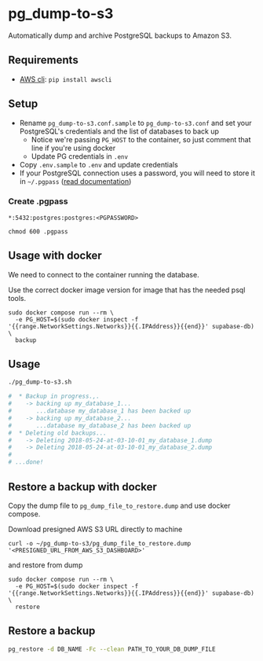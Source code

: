 # pg_dump-to-s3

Automatically dump and archive PostgreSQL backups to Amazon S3.

## Requirements

- [AWS cli](https://aws.amazon.com/cli): ```pip install awscli```


## Setup

- Rename `pg_dump-to-s3.conf.sample` to `pg_dump-to-s3.conf` and set your PostgreSQL's credentials and the list of databases to back up
   - Notice we're passing `PG_HOST` to the container, so just comment that line if you're using docker
   - Update PG credentials in `.env`
- Copy `.env.sample` to `.env` and update credentials
- If your PostgreSQL connection uses a password, you will need to store it in `~/.pgpass` ([read documentation](https://www.postgresql.org/docs/current/static/libpq-pgpass.html))

### Create .pgpass

```
*:5432:postgres:postgres:<PGPASSWORD>
```

```
chmod 600 .pgpass
```

## Usage with docker

We need to connect to the container running the database.

Use the correct docker image version for image that has the needed psql tools.

```
sudo docker compose run --rm \
  -e PG_HOST=$(sudo docker inspect -f '{{range.NetworkSettings.Networks}}{{.IPAddress}}{{end}}' supabase-db) \
  backup
```

## Usage

```bash
./pg_dump-to-s3.sh

#  * Backup in progress.,.
#    -> backing up my_database_1...
#       ...database my_database_1 has been backed up
#    -> backing up my_database_2...
#       ...database my_database_2 has been backed up
#  * Deleting old backups...
#    -> Deleting 2018-05-24-at-03-10-01_my_database_1.dump
#    -> Deleting 2018-05-24-at-03-10-01_my_database_2.dump
#
# ...done!
```

## Restore a backup with docker

Copy the dump file to `pg_dump_file_to_restore.dump` and use docker compose.

Download presigned AWS S3 URL directly to machine

```
curl -o ~/pg_dump-to-s3/pg_dump_file_to_restore.dump '<PRESIGNED_URL_FROM_AWS_S3_DASHBOARD>'
```

and restore from dump

```
sudo docker compose run --rm \
  -e PG_HOST=$(sudo docker inspect -f '{{range.NetworkSettings.Networks}}{{.IPAddress}}{{end}}' supabase-db) \
  restore
```

## Restore a backup

```bash
pg_restore -d DB_NAME -Fc --clean PATH_TO_YOUR_DB_DUMP_FILE
```
